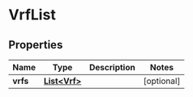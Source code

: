 

# VrfList


## Properties

| Name | Type | Description | Notes |
|------------ | ------------- | ------------- | -------------|
|**vrfs** | [**List&lt;Vrf&gt;**](Vrf.md) |  |  [optional] |



